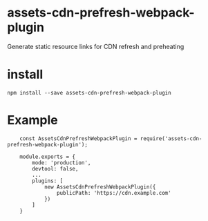 # assets-cdn-prefresh-webpack-plugin

Generate static resource links for CDN refresh and preheating

# install

```
npm install --save assets-cdn-prefresh-webpack-plugin
```

# Example

```
    const AssetsCdnPrefreshWebpackPlugin = require('assets-cdn-prefresh-webpack-plugin');

    module.exports = {
        mode: 'production',
        devtool: false,
        ...
        plugins: [
            new AssetsCdnPrefreshWebpackPlugin({
                publicPath: 'https://cdn.example.com'
            })
        ]
    }
```
